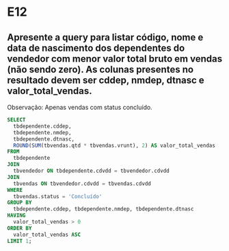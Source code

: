 # E12
## Apresente a query para listar código, nome e data de nascimento dos dependentes do vendedor com menor valor total bruto em vendas (não sendo zero). As colunas presentes no resultado devem ser cddep, nmdep, dtnasc e valor_total_vendas.


Observação: Apenas vendas com status concluído.

```sql
SELECT 
  tbdependente.cddep,
  tbdependente.nmdep,
  tbdependente.dtnasc,
  ROUND(SUM(tbvendas.qtd * tbvendas.vrunt), 2) AS valor_total_vendas
FROM 
  tbdependente
JOIN 
  tbvendedor ON tbdependente.cdvdd = tbvendedor.cdvdd
JOIN 
  tbvendas ON tbvendedor.cdvdd = tbvendas.cdvdd
WHERE 
  tbvendas.status = 'Concluído'
GROUP BY 
  tbdependente.cddep, tbdependente.nmdep, tbdependente.dtnasc
HAVING 
  valor_total_vendas > 0
ORDER BY 
  valor_total_vendas ASC
LIMIT 1;

```